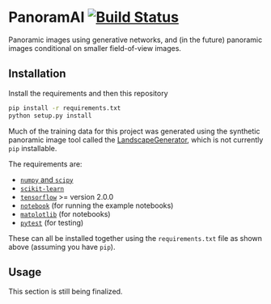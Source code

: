 # PanoramAI [![Build Status](https://travis-ci.com/tmcclintock/PanoramAI.svg?branch=master)](https://travis-ci.com/tmcclintock/PanoramAI)

Panoramic images using generative networks, and (in the future) panoramic images conditional on smaller field-of-view images.

## Installation

Install the requirements and then this repository

```bash
pip install -r requirements.txt
python setup.py install
```

Much of the training data for this project was generated using the synthetic panoramic image tool called the [LandscapeGenerator](https://github.com/tmcclintock/LandscapeGenerator), which is not currently `pip` installable.

The requirements are:

* [`numpy` and `scipy`](https://scipy.org/install.html)
* [`scikit-learn`](https://scikit-learn.org/stable/install.html)
* [`tensorflow`](https://www.tensorflow.org/install) >= version 2.0.0
* [`notebook`](https://jupyter.readthedocs.io/en/latest/install.html) (for running the example notebooks)
* [`matplotlib`](https://matplotlib.org/users/installing.html) (for notebooks)
* [`pytest`](https://docs.pytest.org/en/latest/getting-started.html) (for testing)

These can all be installed together using the `requirements.txt` file as shown above (assuming you have `pip`).

## Usage

This section is still being finalized.